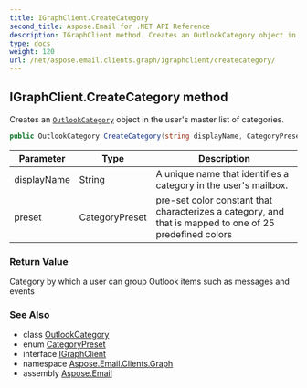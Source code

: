 ```yaml
---
title: IGraphClient.CreateCategory
second_title: Aspose.Email for .NET API Reference
description: IGraphClient method. Creates an OutlookCategory object in the users master list of categories
type: docs
weight: 120
url: /net/aspose.email.clients.graph/igraphclient/createcategory/
---
```

## IGraphClient.CreateCategory method

Creates an [`OutlookCategory`](../../outlookcategory/) object in the user's master list of categories.

```csharp
public OutlookCategory CreateCategory(string displayName, CategoryPreset preset)
```

| Parameter | Type | Description |
| --- | --- | --- |
| displayName | String | A unique name that identifies a category in the user's mailbox. |
| preset | CategoryPreset | pre-set color constant that characterizes a category, and that is mapped to one of 25 predefined colors |

### Return Value

Category by which a user can group Outlook items such as messages and events

### See Also

* class [OutlookCategory](../../outlookcategory/)
* enum [CategoryPreset](../../categorypreset/)
* interface [IGraphClient](../)
* namespace [Aspose.Email.Clients.Graph](../../igraphclient/)
* assembly [Aspose.Email](../../../)


